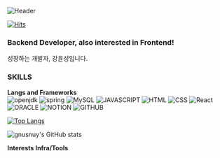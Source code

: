 <!--
**Gnusnuy/Gnusnuy** is a ✨ _special_ ✨ repository because its `README.md` (this file) appears on your GitHub profile.

Here are some ideas to get you started:

- 🔭 I’m currently working on ...
- 🌱 I’m currently learning ...
- 👯 I’m looking to collaborate on ...
- 🤔 I’m looking for help with ...
- 💬 Ask me about ...
- 📫 How to reach me: ...
- 😄 Pronouns: ...
- ⚡ Fun fact: ...
-->
![Header](https://capsule-render.vercel.app/api?type=soft&height=300&color=gradient&text=Hello,%20Yun%20Sung)

[![Hits](https://hits.seeyoufarm.com/api/count/incr/badge.svg?url=https%3A%2F%2Fgithub.com%2FGnusnuy&count_bg=%232059E1&title_bg=%234BC1F5&icon=github.svg&icon_color=%23E7E7E7&title=hits&edge_flat=false)](https://hits.seeyoufarm.com)

### Backend Developer, also interested in Frontend!
성장하는 개발자, 강윤성입니다.

### SKILLS
**Langs and Frameworks**  
![openjdk](https://img.shields.io/badge/java-000000?style=for-the-badge&logo=openjdk) ![spring](https://img.shields.io/badge/SPRING-%236DB33F?style=for-the-badge&logo=spring&logoColor=%23FFFFFF) ![MySQL](https://img.shields.io/badge/mysql-%234479A1?style=for-the-badge&logo=mysql&logoColor=%23FFFFFF
) ![JAVASCRIPT](https://img.shields.io/badge/javascript-%23F7DF1E?style=for-the-badge&logo=javascript&logoColor=%23FFFFFF
) ![HTML](https://img.shields.io/badge/html-%23E34F26?style=for-the-badge&logo=html5&logoColor=%23FFFFFF
) ![CSS](https://img.shields.io/badge/css-%231572B6?style=for-the-badge&logo=css3&logoColor=%23FFFFFF) ![React](https://img.shields.io/badge/react-%2361DAFB?style=for-the-badge&logo=react&logoColor=%23FFFFFF) ![ORACLE](https://img.shields.io/badge/oracle-%23F80000?style=for-the-badge&logo=oracle&logoColor=%23FFFFFF
) ![NOTION](https://img.shields.io/badge/notion-%23000000?style=for-the-badge&logo=notion&logoColor=%23FFFFFF
) ![GITHUB](https://img.shields.io/badge/github-%23181717?style=for-the-badge&logo=github&logoColor=%23FFFFFF
) ![]() ![]() ![]() ![]() ![]() ![]() ![]() ![]()



[![Top Langs](https://github-readme-stats.vercel.app/api/top-langs/?username=gnusnuy&layout=pie)](https://github.com/anuraghazra/github-readme-stats)  

![gnusnuy's GitHub stats](https://github-readme-stats.vercel.app/api?username=gnusnuy&show_icons=true&theme=tokyonight)  

**Interests**
**Infra/Tools**



